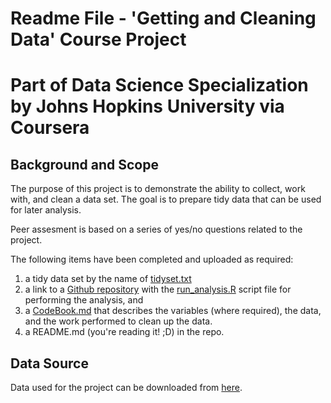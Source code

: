 # Readme File - 'Getting and Cleaning Data' Course Project
# Part of Data Science Specialization by Johns Hopkins University via Coursera 

## Background and Scope

The purpose of this project is to demonstrate the ability to collect, work with, and clean a data set. The goal is to prepare tidy data that can be used for later analysis.

Peer assesment is based on a series of yes/no questions related to the project.

The following items have been completed and uploaded as required:

1. a tidy data set by the name of [tidyset.txt](https://github.com/irtizak/GetCleanDataProject/blob/master/tidydata.txt) 
2. a link to a [Github repository](https://github.com/irtizak/GetCleanDataProject) with the [run_analysis.R](https://github.com/irtizak/GetCleanDataProject/blob/master/run_analysis.R) script file for performing the analysis, and 
3. a [CodeBook.md](https://github.com/irtizak/GetCleanDataProject/blob/master/CodeBook.md) that describes the variables (where required), the data, and the work performed to clean up the data. 
4. a README.md (you're reading it! ;D) in the repo. 

## Data Source
Data used for the project can be downloaded from [here](https://d396qusza40orc.cloudfront.net/getdata%2Fprojectfiles%2FUCI%20HAR%20Dataset.zip).
